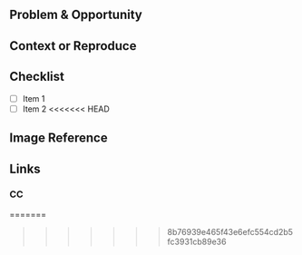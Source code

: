 ## Problem & Opportunity

## Context or Reproduce

## Checklist

- [ ] Item 1
- [ ] Item 2
      <<<<<<< HEAD

## Image Reference

## Links

### CC

=======

> > > > > > > 8b76939e465f43e6efc554cd2b5fc3931cb89e36
